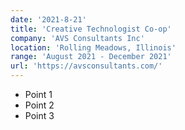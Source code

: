 ```yaml
---
date: '2021-8-21'
title: 'Creative Technologist Co-op'
company: 'AVS Consultants Inc'
location: 'Rolling Meadows, Illinois'
range: 'August 2021 - December 2021'
url: 'https://avsconsultants.com/'
---
```


- Point 1
- Point 2
- Point 3
